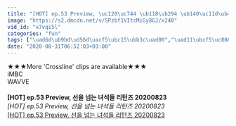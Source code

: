 ```yaml
---
title: "[HOT] ep.53 Preview, \uc120\uc744 \ub118\ub294 \ub140\uc11d\ub4e4 \ub9ac\ud134\uc988 20200823"
image: "https://s2.dmcdn.net/v/SPzbf1VItcMiGy8GJ/x240"
vid_id: "x7vqi5l"
categories: "fun"
tags: ["\uad6d\ub9bd\ud56d\uacf5\ubc15\ubb3c\uad00","\uad11\ubcf5\uc808\ud2b9\uc9d1","\uc120\uc744 \ub118\ub294 \ub140\uc11d\ub4e4"]
date: "2020-08-31T06:52:03+03:00"
---
```

★★★More 'Crossline' clips are available★★★  <br>iMBC  <br>WAVVE  <br><br><b>[HOT] ep.53 Preview, 선을 넘는 녀석들 리턴즈 20200823</b><br> <i>[HOT] ep.53 Preview, 선을 넘는 녀석들 리턴즈 20200823</i><br> <u>[HOT] ep.53 Preview, 선을 넘는 녀석들 리턴즈 20200823</u>
